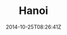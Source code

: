 ---
title: "Hanoi"
date: 2014-10-25T08:26:41Z
draft: false
description: ""
type: post
region: "Southeast Asia"
country: "Vietnam"
thumbnail: "hanoi01-3.jpg"
---